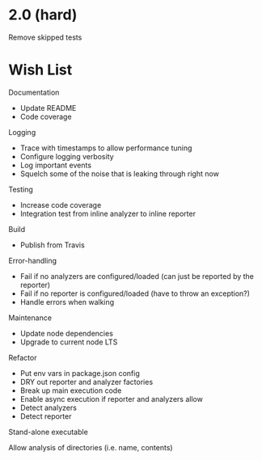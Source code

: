 # 2.0 (hard)
Remove skipped tests

# Wish List
Documentation
* Update README
* Code coverage

Logging
* Trace with timestamps to allow performance tuning
* Configure logging verbosity
* Log important events
* Squelch some of the noise that is leaking through right now

Testing
* Increase code coverage
* Integration test from inline analyzer to inline reporter

Build
* Publish from Travis

Error-handling
* Fail if no analyzers are configured/loaded (can just be reported by the reporter)
* Fail if no reporter is configured/loaded (have to throw an exception?)
* Handle errors when walking

Maintenance
* Update node dependencies
* Upgrade to current node LTS

Refactor
* Put env vars in package.json config
* DRY out reporter and analyzer factories
* Break up main execution code
* Enable async execution if reporter and analyzers allow
* Detect analyzers
* Detect reporter

Stand-alone executable

Allow analysis of directories (i.e. name, contents)
